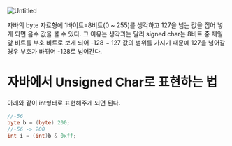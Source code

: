 ![Untitled](https://user-images.githubusercontent.com/45007556/139854350-58e48fea-313e-49af-8dcc-45cb19c0c0fb.png)

자바의 byte 자료형에 1바이트=8비트(0 ~ 255)를 생각하고 127을 넘는 값을 집어 넣게 되면 음수 값을 볼 수 있다. 그 이유는 생각과는 달리 signed char는 8비트 중 제일 앞 비트를 부호 비트로 보게 되어 -128 ~ 127 값의 범위를 가지기 때문에 127을 넘어갈 경우 부호가 바뀌어 -128로 넘어간다.

# 자바에서 Unsigned Char로 표현하는 법

아래와 같이 int형태로 표현해주게 되면 된다.

```java
//-56
byte b = (byte) 200;
//-56 -> 200
int i = (int)b & 0xff;
```
